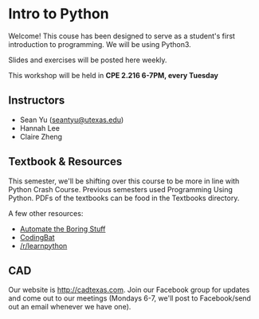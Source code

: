 # Intro to Python
Welcome! This couse has been designed to serve as a student's first introduction to programming. We will be using Python3.

Slides and exercises will be posted here weekly.

This workshop will be held in **CPE 2.216 6-7PM, every Tuesday**

## Instructors
* Sean Yu (seantyu@utexas.edu)
* Hannah Lee
* Claire Zheng

## Textbook & Resources
This semester, we'll be shifting over this course to be more in line with Python Crash Course. Previous semesters used Programming Using Python. PDFs of the textbooks can be food in the Textbooks directory.  

A few other resources:
* [Automate the Boring Stuff](http://automatetheboringstuff.com/)
* [CodingBat](https://codingbat.com/python)
* [/r/learnpython](https://www.reddit.com/r/learnpython/wiki/index#wiki_new_to_programming.3F)

## CAD
Our website is http://cadtexas.com. Join our Facebook group for updates and come out to our meetings (Mondays 6-7, we'll post to Facebook/send out an email whenever we have one).
